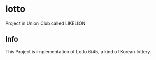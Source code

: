 lotto
===

Project in Union Club called LIKELION

Info
---
This Project is implementation of Lotto 6/45, a kind of Korean lottery.
